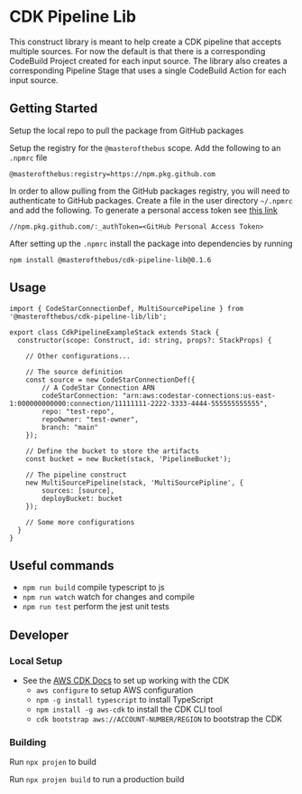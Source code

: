 # CDK Pipeline Lib

This construct library is meant to help create a CDK pipeline that accepts multiple sources.
For now the default is that there is a corresponding CodeBuild Project created for each input source.
The library also creates a corresponding Pipeline Stage that uses a single CodeBuild Action for each input source.

## Getting Started
Setup the local repo to pull the package from GitHub packages

Setup the registry for the `@masterofthebus` scope. Add the following to an `.npmrc` file
```
@masterofthebus:registry=https://npm.pkg.github.com
```

In order to allow pulling from the GitHub packages registry, you will need to authenticate to GitHub packages. Create a file in the user directory `~/.npmrc` and add the following. To generate a personal access token see [this link](https://docs.github.com/en/authentication/keeping-your-account-and-data-secure/creating-a-personal-access-token)
```
//npm.pkg.github.com/:_authToken=<GitHub Personal Access Token>
```

After setting up the `.npmrc` install the package into dependencies by running
```
npm install @masterofthebus/cdk-pipeline-lib@0.1.6
```

## Usage

```
import { CodeStarConnectionDef, MultiSourcePipeline } from '@masterofthebus/cdk-pipeline-lib/lib';

export class CdkPipelineExampleStack extends Stack {
  constructor(scope: Construct, id: string, props?: StackProps) {
  
    // Other configurations...

    // The source definition
    const source = new CodeStarConnectionDef({
        // A CodeStar Connection ARN
        codeStarConnection: "arn:aws:codestar-connections:us-east-1:000000000000:connection/11111111-2222-3333-4444-555555555555",
        repo: "test-repo",
        repoOwner: "test-owner",
        branch: "main"
    });

    // Define the bucket to store the artifacts
    const bucket = new Bucket(stack, 'PipelineBucket');

    // The pipeline construct
    new MultiSourcePipeline(stack, 'MultiSourcePipline', {
        sources: [source],
        deployBucket: bucket
    });
    
    // Some more configurations
  }
}
```

## Useful commands

 * `npm run build`   compile typescript to js
 * `npm run watch`   watch for changes and compile
 * `npm run test`    perform the jest unit tests

## Developer

### Local Setup
* See the [AWS CDK Docs](https://docs.aws.amazon.com/cdk/v2/guide/getting_started.html#getting_started_prerequisites) to set up working with the CDK 
  * `aws configure` to setup AWS configuration
  * `npm -g install typescript` to install TypeScript
  * `npm install -g aws-cdk` to install the CDK CLI tool
  * `cdk bootstrap aws://ACCOUNT-NUMBER/REGION` to bootstrap the CDK

### Building
Run `npx projen` to build

Run `npx projen build` to run a production build
